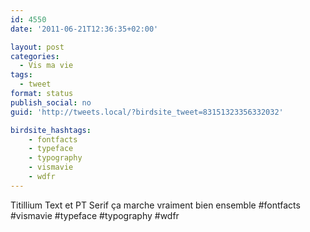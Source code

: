 ```yaml
---
id: 4550
date: '2011-06-21T12:36:35+02:00'

layout: post
categories:
  - Vis ma vie
tags:
  - tweet
format: status
publish_social: no
guid: 'http://tweets.local/?birdsite_tweet=83151323356332032'

birdsite_hashtags:
    - fontfacts
    - typeface
    - typography
    - vismavie
    - wdfr
---
```


Titillium Text et PT Serif ça marche vraiment bien ensemble #fontfacts #vismavie #typeface #typography #wdfr